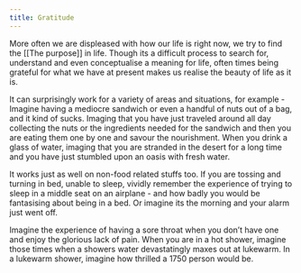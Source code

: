 ```yaml
---
title: Gratitude
---
```


More often we are displeased with how our life is right now, we try to find the [[The purpose]] in life. Though its a difficult process to search for, understand and even conceptualise a meaning for life, often times being grateful for what we have at present makes us realise the beauty of life as it is.

It can surprisingly work for a variety of areas and situations, for example -
Imagine having a mediocre sandwich or even a handful of nuts out of a bag, and it kind of sucks. Imaging that you have just traveled around all day collecting the nuts or the ingredients needed for the sandwich and then you are eating them one by one and savour the nourishment.
When you drink a glass of water, imaging that you are stranded in the desert for a long time and you have just stumbled upon an oasis with fresh water.

It works just as well on non-food related stuffs too.
If you are tossing and turning in bed, unable to sleep, vividly remember the experience of trying to sleep in a middle seat on an airplane - and how badly you would be fantasising about being in a bed.
Or imagine its the morning and your alarm just went off.

Imagine the experience of having a sore throat when you don’t have one and enjoy the glorious lack of pain. When you are in a hot shower, imagine those times when a showers water devastatingly maxes out at lukewarm. In a lukewarm shower, imagine how thrilled a 1750 person would be.
